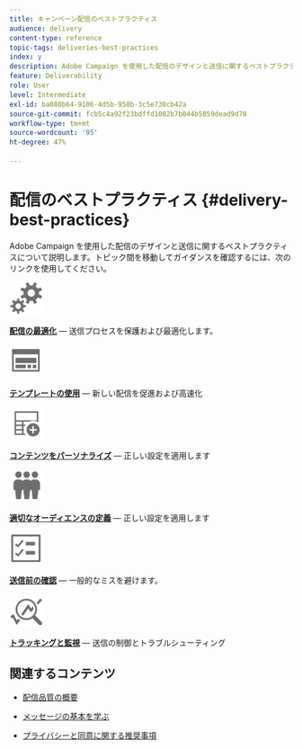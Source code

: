 ```yaml
---
title: キャンペーン配信のベストプラクティス
audience: delivery
content-type: reference
topic-tags: deliveries-best-practices
index: y
description: Adobe Campaign を使用した配信のデザインと送信に関するベストプラクティスについて説明します。
feature: Deliverability
role: User
level: Intermediate
exl-id: ba080b64-9106-4d5b-958b-3c5e738cb42a
source-git-commit: fcb5c4a92f23bdffd1082b7b044b5859dead9d70
workflow-type: tm+mt
source-wordcount: '95'
ht-degree: 47%

---
```


# 配信のベストプラクティス {#delivery-best-practices}

Adobe Campaign を使用した配信のデザインと送信に関するベストプラクティスについて説明します。トピック間を移動してガイダンスを確認するには、次のリンクを使用してください。

<img src="assets/do-not-localize/optimize.svg"  width="60px">

**[配信の最適化](optimize-delivery.md)**  — 送信プロセスを保護および最適化します。

<img src="assets/do-not-localize/design.svg"  width="60px">

**[テンプレートの使用](use-templates.md)**  — 新しい配信を促進および高速化

<img src="assets/do-not-localize/custom.svg"  width="60px">

**[コンテンツをパーソナライズ](design-and-personalize.md)**  — 正しい設定を適用します

<img src="assets/do-not-localize/profiles.svg"  width="60px">

**[適切なオーディエンスの定義](define-the-right-audience.md)**  — 正しい設定を適用します

<img src="assets/do-not-localize/start.svg"  width="60px">

**[送信前の確認](check-before-sending.md)**  — 一般的なミスを避けます。

<img src="assets/do-not-localize/troubleshoot.svg"  width="60px">

**[トラッキングと監視](track-and-monitor.md)**  — 送信の制御とトラブルシューティング

## 関連するコンテンツ

* [配信品質の概要](../../sending/using/about-deliverability.md)

* [メッセージの基本を学ぶ](../../channels/using/get-started-communication-channels.md)

* [プライバシーと同意に関する推奨事項](../../start/using/privacy.md)
